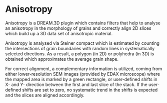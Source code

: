 # Anisotropy
Anisotropy is a DREAM.3D plugin which contains filters that help to analyse an anisotropy in the morphology of grains and correctly align 2D slices which build up a 3D data set of anisotropic material. 

Anisotropy is analysed via Steiner compact which is estimated by counting the intersections of grain boundaries with random lines in systematically selected directions. As a result, a polygon (in 2D) or polyhedra (in 3D) is obtained which approximates the average grain shape.

For correct alignment, a complementary information is utilized, coming from either lower-resolution SEM images (provided by EDAX microscope) where the mapped area is marked by a green rectangle, or user-defined shifts in X- and Y- direction between the first and last slice of the stack. If the user-defined shifts are set to zero, no systematic trend in the shifts is expected and the slices are aligned accordingly.
